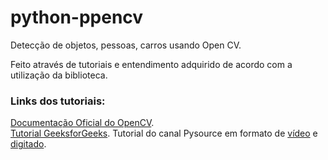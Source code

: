 # python-ppencv
Detecção de objetos, pessoas, carros usando Open CV.

Feito através de tutoriais e entendimento adquirido de acordo com a utilização da biblioteca.

<h3>Links dos tutoriais:</h3>
<a href="https://docs.opencv.org/4.x/d6/d00/tutorial_py_root.html">Documentação Oficial do OpenCV</a>.<br>
<a href="https://www.geeksforgeeks.org/opencv-python-tutorial/">Tutorial GeeksforGeeks</a>.
Tutorial do canal Pysource em formato de <a href="https://www.youtube.com/watch?v=O3b8lVF93jU&ab_channel=Pysource">vídeo</a> e <a href="https://pysource.com/2021/01/28/object-tracking-with-opencv-and-python/">digitado</a>.<br>
